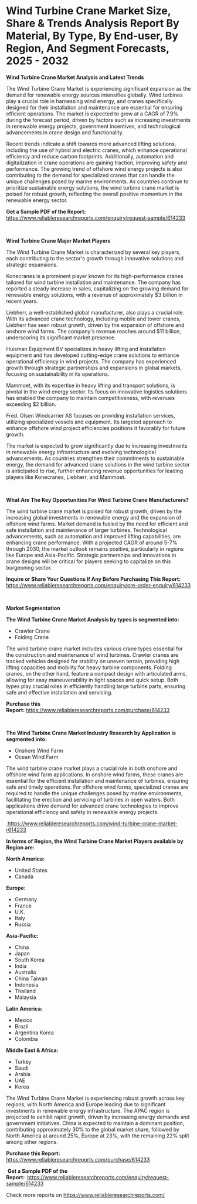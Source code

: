 <p><h1>Wind Turbine Crane Market Size, Share & Trends Analysis Report By Material, By Type, By End-user, By Region, And Segment Forecasts, 2025 - 2032</h1></p><p><strong>Wind Turbine Crane Market Analysis and Latest Trends</strong></p>
<p><p>The Wind Turbine Crane Market is experiencing significant expansion as the demand for renewable energy sources intensifies globally. Wind turbines play a crucial role in harnessing wind energy, and cranes specifically designed for their installation and maintenance are essential for ensuring efficient operations. The market is expected to grow at a CAGR of 7.9% during the forecast period, driven by factors such as increasing investments in renewable energy projects, government incentives, and technological advancements in crane design and functionality.</p><p>Recent trends indicate a shift towards more advanced lifting solutions, including the use of hybrid and electric cranes, which enhance operational efficiency and reduce carbon footprints. Additionally, automation and digitalization in crane operations are gaining traction, improving safety and performance. The growing trend of offshore wind energy projects is also contributing to the demand for specialized cranes that can handle the unique challenges posed by marine environments. As countries continue to prioritize sustainable energy solutions, the wind turbine crane market is poised for robust growth, reflecting the overall positive momentum in the renewable energy sector.</p></p>
<p><strong>Get a Sample PDF of the Report:&nbsp;</strong> <a href="https://www.reliableresearchreports.com/enquiry/request-sample/614233?utm_campaign=3110&utm_medium=2&utm_source=Github&utm_content=ia&utm_term=24032025&utm_id=wind-turbine-crane">https://www.reliableresearchreports.com/enquiry/request-sample/614233</a></p>
<p>&nbsp;</p>
<p><strong>Wind Turbine Crane Major Market Players</strong></p>
<p><p>The Wind Turbine Crane Market is characterized by several key players, each contributing to the sector's growth through innovative solutions and strategic expansions. </p><p>Konecranes is a prominent player known for its high-performance cranes tailored for wind turbine installation and maintenance. The company has reported a steady increase in sales, capitalizing on the growing demand for renewable energy solutions, with a revenue of approximately $3 billion in recent years.</p><p>Liebherr, a well-established global manufacturer, also plays a crucial role. With its advanced crane technology, including mobile and tower cranes, Liebherr has seen robust growth, driven by the expansion of offshore and onshore wind farms. The company's revenue reaches around $11 billion, underscoring its significant market presence.</p><p>Huisman Equipment BV specializes in heavy lifting and installation equipment and has developed cutting-edge crane solutions to enhance operational efficiency in wind projects. The company has experienced growth through strategic partnerships and expansions in global markets, focusing on sustainability in its operations.</p><p>Mammoet, with its expertise in heavy lifting and transport solutions, is pivotal in the wind energy sector. Its focus on innovative logistics solutions has enabled the company to maintain competitiveness, with revenues exceeding $2 billion.</p><p>Fred. Olsen Windcarrier AS focuses on providing installation services, utilizing specialized vessels and equipment. Its targeted approach to enhance offshore wind project efficiencies positions it favorably for future growth.</p><p>The market is expected to grow significantly due to increasing investments in renewable energy infrastructure and evolving technological advancements. As countries strengthen their commitments to sustainable energy, the demand for advanced crane solutions in the wind turbine sector is anticipated to rise, further enhancing revenue opportunities for leading players like Konecranes, Liebherr, and Mammoet.</p></p>
<p>&nbsp;</p>
<p><strong>What Are The Key Opportunities For Wind Turbine Crane Manufacturers?</strong></p>
<p><p>The wind turbine crane market is poised for robust growth, driven by the increasing global investments in renewable energy and the expansion of offshore wind farms. Market demand is fueled by the need for efficient and safe installation and maintenance of larger turbines. Technological advancements, such as automation and improved lifting capabilities, are enhancing crane performance. With a projected CAGR of around 5-7% through 2030, the market outlook remains positive, particularly in regions like Europe and Asia-Pacific. Strategic partnerships and innovations in crane designs will be critical for players seeking to capitalize on this burgeoning sector.</p></p>
<p><strong>Inquire or Share Your Questions If Any Before Purchasing This Report:</strong> <a href="https://www.reliableresearchreports.com/enquiry/pre-order-enquiry/614233?utm_campaign=3110&utm_medium=2&utm_source=Github&utm_content=ia&utm_term=24032025&utm_id=wind-turbine-crane">https://www.reliableresearchreports.com/enquiry/pre-order-enquiry/614233</a></p>
<p>&nbsp;</p>
<p><strong>Market Segmentation</strong></p>
<p><strong>The Wind Turbine Crane Market Analysis by types is segmented into:</strong></p>
<p><ul><li>Crawler Crane</li><li>Folding Crane</li></ul></p>
<p><p>The wind turbine crane market includes various crane types essential for the construction and maintenance of wind turbines. Crawler cranes are tracked vehicles designed for stability on uneven terrain, providing high lifting capacities and mobility for heavy turbine components. Folding cranes, on the other hand, feature a compact design with articulated arms, allowing for easy maneuverability in tight spaces and quick setup. Both types play crucial roles in efficiently handling large turbine parts, ensuring safe and effective installation and servicing.</p></p>
<p><strong>Purchase this Report:&nbsp;</strong><a href="https://www.reliableresearchreports.com/purchase/614233?utm_campaign=3110&utm_medium=2&utm_source=Github&utm_content=ia&utm_term=24032025&utm_id=wind-turbine-crane">https://www.reliableresearchreports.com/purchase/614233</a></p>
<p>&nbsp;</p>
<p><strong>The Wind Turbine Crane Market Industry Research by Application is segmented into:</strong></p>
<p><ul><li>Onshore Wind Farm</li><li>Ocean Wind Farm</li></ul></p>
<p><p>The wind turbine crane market plays a crucial role in both onshore and offshore wind farm applications. In onshore wind farms, these cranes are essential for the efficient installation and maintenance of turbines, ensuring safe and timely operations. For offshore wind farms, specialized cranes are required to handle the unique challenges posed by marine environments, facilitating the erection and servicing of turbines in open waters. Both applications drive demand for advanced crane technologies to improve operational efficiency and safety in renewable energy projects.</p></p>
<p><a href="https://www.reliableresearchreports.com/wind-turbine-crane-market-r614233?utm_campaign=3110&utm_medium=2&utm_source=Github&utm_content=ia&utm_term=24032025&utm_id=wind-turbine-crane">&nbsp;https://www.reliableresearchreports.com/wind-turbine-crane-market-r614233</a></p>
<p><strong>In terms of Region, the Wind Turbine Crane Market Players available by Region are:</strong></p>
<p>
    <p> <strong> North America: </strong>
        <ul>
            <li>United States</li>
            <li>Canada</li>
        </ul>
        </p> 
    <p> <strong> Europe: </strong>
        <ul>
            <li>Germany</li>
            <li>France</li>
            <li>U.K.</li>
            <li>Italy</li>
            <li>Russia</li>
        </ul>
        </p> 
    <p> <strong> Asia-Pacific: </strong>
        <ul>
            <li>China</li>
            <li>Japan</li>
            <li>South Korea</li>
            <li>India</li>
            <li>Australia</li>
            <li>China Taiwan</li>
            <li>Indonesia</li>
            <li>Thailand</li>
            <li>Malaysia</li>
        </ul>
        </p> 
    <p> <strong> Latin America: </strong>
        <ul>
            <li>Mexico</li>
            <li>Brazil</li>
            <li>Argentina Korea</li>
            <li>Colombia</li>
        </ul>
        </p> 
    <p> <strong> Middle East & Africa: </strong>
        <ul>
            <li>Turkey</li>
            <li>Saudi</li>
            <li>Arabia</li>
            <li>UAE</li>
            <li>Korea</li>
        </ul>
    </p>
    </p>
<p><p>The Wind Turbine Crane Market is experiencing robust growth across key regions, with North America and Europe leading due to significant investments in renewable energy infrastructure. The APAC region is projected to exhibit rapid growth, driven by increasing energy demands and government initiatives. China is expected to maintain a dominant position, contributing approximately 30% to the global market share, followed by North America at around 25%, Europe at 23%, with the remaining 22% split among other regions.</p></p>
<p><strong>Purchase this Report: </strong><a href="https://www.reliableresearchreports.com/purchase/614233?utm_campaign=3110&utm_medium=2&utm_source=Github&utm_content=ia&utm_term=24032025&utm_id=wind-turbine-crane">https://www.reliableresearchreports.com/purchase/614233</a></p>
<p>&nbsp;<strong>Get a Sample PDF of the Report:&nbsp;&nbsp;</strong><a href="https://www.reliableresearchreports.com/enquiry/request-sample/614233?utm_campaign=3110&utm_medium=2&utm_source=Github&utm_content=ia&utm_term=24032025&utm_id=wind-turbine-crane">https://www.reliableresearchreports.com/enquiry/request-sample/614233</a></p>
<p><strong></strong></p>
<p>Check more reports on <a href="https://www.reliableresearchreports.com/?utm_campaign=3110&utm_medium=2&utm_source=Github&utm_content=ia&utm_term=24032025&utm_id=wind-turbine-crane">https://www.reliableresearchreports.com/</a></p>
